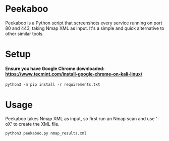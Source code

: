 # Peekaboo

Peekaboo is a Python script that screenshots every service running on port 80 and 443, taking Nmap XML as input. It's a simple and quick alternative to other similar tools.

# Setup
#### Ensure you have Google Chrome downloaded: https://www.tecmint.com/install-google-chrome-on-kali-linux/
```
python3 -m pip install -r requirements.txt
```

# Usage
Peekaboo takes Nmap XML as input, so first run an Nmap scan and use '-oX' to create the XML file.
```
python3 peekaboo.py nmap_results.xml
```
